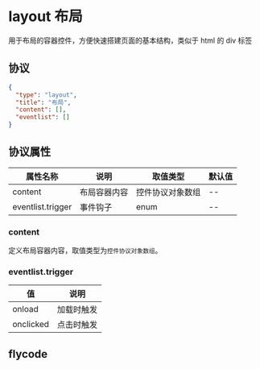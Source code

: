 # layout 布局
用于布局的容器控件，方便快速搭建页面的基本结构，类似于 html 的 div 标签

## 协议

```json
{
  "type": "layout",
  "title": "布局",
  "content": [],
  "eventlist": []
}
```

## 协议属性
| 属性名称 | 说明 | 取值类型 | 默认值 |
| ---- | ---- | ---- | ---- |
| content | 布局容器内容 | 控件协议对象数组 | -- |
| eventlist.trigger | 事件钩子 | enum | -- |

### content
定义布局容器内容，取值类型为`控件协议对象数组`。

### eventlist.trigger
| 值 | 说明 |
| ---- | ---- |
| onload | 加载时触发 |
| onclicked | 点击时触发 |


## flycode
